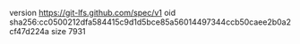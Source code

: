 version https://git-lfs.github.com/spec/v1
oid sha256:cc0500212dfa584415c9d1d5bce85a56014497344ccb50caee2b0a2cf47d224a
size 7931

